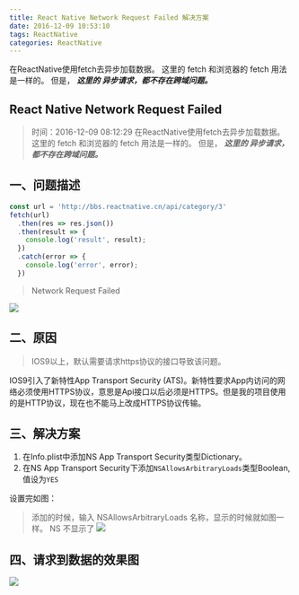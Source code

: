 ```yaml
---
title: React Native Network Request Failed 解决方案
date: 2016-12-09 10:53:10
tags: ReactNative
categories: ReactNative
---
```

在ReactNative使用fetch去异步加载数据。 这里的 fetch 和浏览器的 fetch 用法是一样的。
但是， ***这里的 异步请求，都不存在跨域问题。***
<!--more-->

## React Native Network Request Failed
>时间：2016-12-09 08:12:29
>在ReactNative使用fetch去异步加载数据。 这里的 fetch 和浏览器的 fetch 用法是一样的。
但是， ***这里的 异步请求，都不存在跨域问题。***

## 一、问题描述

```javascript
const url = 'http://bbs.reactnative.cn/api/category/3'
fetch(url)
  .then(res => res.json())
  .then(result => {
    console.log('result', result);
  })
  .catch(error => {
    console.log('error', error);
  })
```

>Network Request Failed

![](http://ww2.sinaimg.cn/large/006tKfTcgw1fak80695twj31kw0zk182.jpg)


## 二、原因
>IOS9以上，默认需要请求https协议的接口导致该问题。

IOS9引入了新特性App Transport Security (ATS)。新特性要求App内访问的网络必须使用HTTPS协议，意思是Api接口以后必须是HTTPS。但是我的项目使用的是HTTP协议，现在也不能马上改成HTTPS协议传输。

## 三、解决方案
1. 在Info.plist中添加NS App Transport Security类型Dictionary。 
2. 在NS App Transport Security下添加`NSAllowsArbitraryLoads`类型Boolean,值设为`YES`

设置完如图：
>添加的时候，输入 NSAllowsArbitraryLoads 名称，显示的时候就如图一样。 NS 不显示了
![](http://ww3.sinaimg.cn/large/006tKfTcgw1fak84t94w0j30uu06qabs.jpg)

## 四、请求到数据的效果图
![](http://ww4.sinaimg.cn/large/006tKfTcgw1fak879x9oxj31kw0neagm.jpg)

